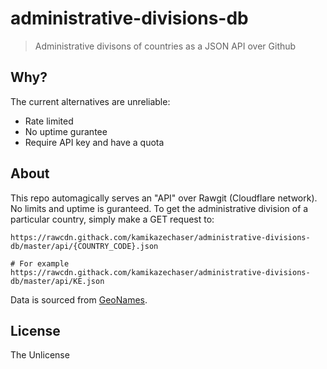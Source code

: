# administrative-divisions-db

> Administrative divisons of countries as a JSON API over Github

## Why?

The current alternatives are unreliable:
 * Rate limited
 * No uptime gurantee
 * Require API key and have a quota

## About

This repo automagically serves an "API" over Rawgit (Cloudflare network). No limits and uptime is guranteed. To get the administrative division of a particular country, simply make a GET request to:

```
https://rawcdn.githack.com/kamikazechaser/administrative-divisions-db/master/api/{COUNTRY_CODE}.json

# For example
https://rawcdn.githack.com/kamikazechaser/administrative-divisions-db/master/api/KE.json
```

Data is sourced from [GeoNames](http://www.geonames.org/).

## License

The Unlicense
